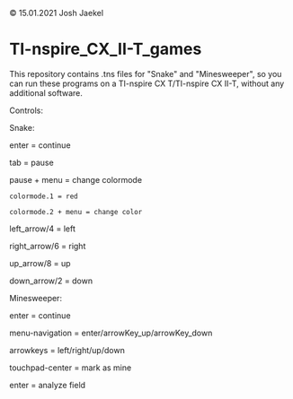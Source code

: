 © 15.01.2021 Josh Jaekel

# TI-nspire_CX_II-T_games
This repository contains .tns files for "Snake" and "Minesweeper", so you can run these programs on a TI-nspire CX T/TI-nspire CX II-T, without any additional software. 

Controls:

Snake:


enter = continue

tab = pause

  pause + menu = change colormode

    colormode.1 = red

    colormode.2 + menu = change color 

left_arrow/4 = left

right_arrow/6 = right

up_arrow/8 = up

down_arrow/2 = down 


Minesweeper:


enter = continue

menu-navigation = enter/arrowKey_up/arrowKey_down

arrowkeys = left/right/up/down

touchpad-center = mark as mine

enter = analyze field
